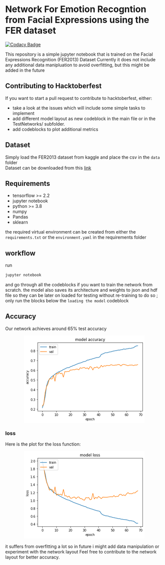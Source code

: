 # Network For Emotion Recogntion from Facial Expressions using the FER dataset

[![Codacy Badge](https://app.codacy.com/project/badge/Grade/e21e6c47f4c441d5bcab4ae4d17df23c)](https://www.codacy.com/gh/StraysWonderland/Neural-Network-for-Facial-Expression-Recognition/dashboard?utm_source=github.com&amp;utm_medium=referral&amp;utm_content=StraysWonderland/Neural-Network-for-Facial-Expression-Recognition&amp;utm_campaign=Badge_Grade)

This repository is a simple jupyter notebook that is trained on the Facial Expressions Recognition (FER2013) Dataset
Currently it does not include any additional data manipluation to avoid overfitting, but this might be added in the future

## Contributing to Hacktoberfest
If you want to start a pull request to contribute to hacktoberfest, either:
  - take a look at the issues which will include some simple tasks to implement
  - add  different model layout as new codeblock in the main file or in the TestNetworks/ subfolder.
  - add codeblocks to plot additional metrics
## Dataset
Simply load the FER2013 dataset from kaggle and place the csv in the ```data``` folder <br/>
Dataset can be downloaded from this [link](https://www.kaggle.com/deadskull7/fer2013)

## Requirements
  - tensorflow >= 2.2
  - jupyter notebook
  - python >= 3.8
  - numpy
  - Pandas
  - sklearn

the required virtual environment can be created from either the ```requirements.txt``` or the ```environment.yaml``` in the requirements folder

## workflow

run 
```bash
jupyter notebook
```

and go through all the codeblocks if you want to train the network from scratch.
the model also saves its architecture and weights to json and hdf file so they can be later on loaded for testing without re-training
to do so ; only run the blocks below the ```loading the model``` codeblock

## Accuracy

Our network achieves around 65% test accuracy
<p align="center">
<img align="center" src ="images/accuracy.png">
</p>

### loss

Here is the plot for the loss function:
<p align="center">
<img src ="images/loss.png">
</p>
it suffers from overfitting a lot so in future i might add data manipulation or experiment with the network layout
Feel free to contribute to the network layout for better accuracy.
